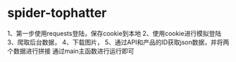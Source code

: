 # spider-tophatter
1、第一步使用requests登陆，保存cookie到本地
2、使用cookie进行模拟登陆
3、爬取后台数据，
4、下载图片，
5、通过API和产品的ID获取json数据，并将两个数据进行拼接
通过main主函数进行运行即可
